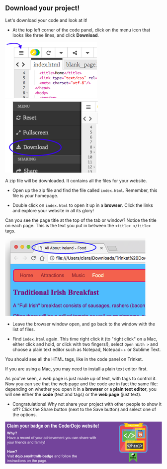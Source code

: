 ## Download your project!

Let's download your code and look at it! 

- At the top left corner of the code panel, click on the menu icon that looks like three lines, and click **Download**. 

![The menu button](images/tktMenuButton.png) ![Menu with the Download option circled](images/tktDownloadMenuCircled.png)

A zip file will be downloaded. It contains all the files for your website. 

- Open up the zip file and find the file called `index.html`. Remember, this file is your homepage. 

- Double click on `index.html` to open it up in a **browser**. Click the links and explore your website in all its glory!

Can you see the page title at the top of the tab or window? Notice the title on each page. This is the text you put in between the `<title> </title>` tags.

![The page title showing in the browser tab](images/egLocalFileWindowTitle.png)

- Leave the browser window open, and go back to the window with the list of files. 

- Find `index.html` again. This time right click it \(to "right click" on a Mac, either click and hold, or click with two fingers!\), select `Open With >` and choose a plain text editor such as Notepad, Notepad++ or Sublime Text. 

You should see all the HTML tags, like in the code panel on Trinket.

If you are using a Mac, you may need to install a plain text editor first.

As you've seen, a web page is just made up of text, with tags to control it. Now you can see that the web page and the code are in fact the same file: depending on whether you open it in a **browser** or a **plain text editor**, you will see either the **code** \(text and tags\) or the **web page** \(just text\).

- Congratulations! Why not share your project with other people to show it off? Click the Share button (next to the Save button) and select one of the options.

![Claim your badge on the CoderDojo website](images/badge-footer-image-html-beginner.png)



